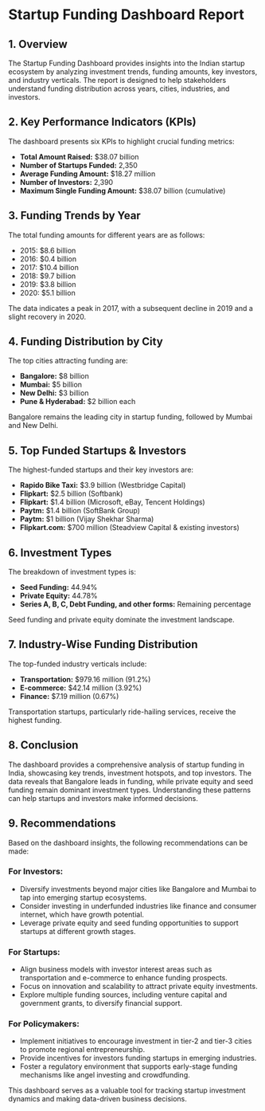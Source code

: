# Startup Funding Dashboard Report

## 1. Overview
The Startup Funding Dashboard provides insights into the Indian startup ecosystem by analyzing investment trends, funding amounts, key investors, and industry verticals. The report is designed to help stakeholders understand funding distribution across years, cities, industries, and investors.

## 2. Key Performance Indicators (KPIs)
The dashboard presents six KPIs to highlight crucial funding metrics:
- **Total Amount Raised:** $38.07 billion
- **Number of Startups Funded:** 2,350
- **Average Funding Amount:** $18.27 million
- **Number of Investors:** 2,390
- **Maximum Single Funding Amount:** $38.07 billion (cumulative)

## 3. Funding Trends by Year
The total funding amounts for different years are as follows:
- 2015: $8.6 billion
- 2016: $0.4 billion
- 2017: $10.4 billion
- 2018: $9.7 billion
- 2019: $3.8 billion
- 2020: $5.1 billion

The data indicates a peak in 2017, with a subsequent decline in 2019 and a slight recovery in 2020.

## 4. Funding Distribution by City
The top cities attracting funding are:
- **Bangalore:** $8 billion
- **Mumbai:** $5 billion
- **New Delhi:** $3 billion
- **Pune & Hyderabad:** $2 billion each

Bangalore remains the leading city in startup funding, followed by Mumbai and New Delhi.

## 5. Top Funded Startups & Investors
The highest-funded startups and their key investors are:
- **Rapido Bike Taxi:** $3.9 billion (Westbridge Capital)
- **Flipkart:** $2.5 billion (Softbank)
- **Flipkart:** $1.4 billion (Microsoft, eBay, Tencent Holdings)
- **Paytm:** $1.4 billion (SoftBank Group)
- **Paytm:** $1 billion (Vijay Shekhar Sharma)
- **Flipkart.com:** $700 million (Steadview Capital & existing investors)

## 6. Investment Types
The breakdown of investment types is:
- **Seed Funding:** 44.94%
- **Private Equity:** 44.78%
- **Series A, B, C, Debt Funding, and other forms:** Remaining percentage

Seed funding and private equity dominate the investment landscape.

## 7. Industry-Wise Funding Distribution
The top-funded industry verticals include:
- **Transportation:** $979.16 million (91.2%)
- **E-commerce:** $42.14 million (3.92%)
- **Finance:** $7.19 million (0.67%)

Transportation startups, particularly ride-hailing services, receive the highest funding.

## 8. Conclusion
The dashboard provides a comprehensive analysis of startup funding in India, showcasing key trends, investment hotspots, and top investors. The data reveals that Bangalore leads in funding, while private equity and seed funding remain dominant investment types. Understanding these patterns can help startups and investors make informed decisions.

## 9. Recommendations
Based on the dashboard insights, the following recommendations can be made:

### For Investors:
- Diversify investments beyond major cities like Bangalore and Mumbai to tap into emerging startup ecosystems.
- Consider investing in underfunded industries like finance and consumer internet, which have growth potential.
- Leverage private equity and seed funding opportunities to support startups at different growth stages.

### For Startups:
- Align business models with investor interest areas such as transportation and e-commerce to enhance funding prospects.
- Focus on innovation and scalability to attract private equity investments.
- Explore multiple funding sources, including venture capital and government grants, to diversify financial support.

### For Policymakers:
- Implement initiatives to encourage investment in tier-2 and tier-3 cities to promote regional entrepreneurship.
- Provide incentives for investors funding startups in emerging industries.
- Foster a regulatory environment that supports early-stage funding mechanisms like angel investing and crowdfunding.

This dashboard serves as a valuable tool for tracking startup investment dynamics and making data-driven business decisions.
